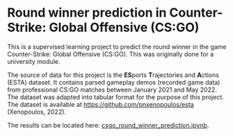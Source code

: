 # Round winner prediction in Counter-Strike: Global Offensive (CS:GO)
 
This is a supervised learning project to predict the round winner in the game Counter-Strike: Global Offensive (CS:GO). This was originally done for a university module.

The source of data for this project is the **ES**ports **T**rajectories and **A**ctions (ESTA) dataset. It contains parsed gameplay demos (recorded game data) from professional CS:GO matches between January 2021 and May 2022. The dataset was adapted into tabular format for the purpose of this project. The dataset is available at https://github.com/pnxenopoulos/esta (Xenopoulos, 2022).

The results can be located here: [csgo_round_winner_prediction.ipynb](https://nbviewer.org/github/alan-kc-chik/csgo-round-winner-prediction/blob/main/csgo_round_winner_prediction.ipynb).
